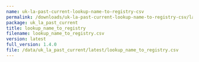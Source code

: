 ```yaml
---
name: uk-la-past-current-lookup-name-to-registry-csv
permalink: /downloads/uk-la-past-current-lookup-name-to-registry-csv/latest
package: uk_la_past_current
title: lookup_name_to_registry
filename: lookup_name_to_registry.csv
version: latest
full_version: 1.4.0
file: /data/uk_la_past_current/latest/lookup_name_to_registry.csv
---
```

